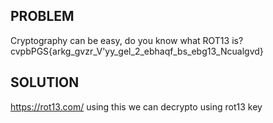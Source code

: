 ## PROBLEM
Cryptography can be easy, do you know what ROT13 is? cvpbPGS{arkg_gvzr_V'yy_gel_2_ebhaqf_bs_ebg13_Ncualgvd}
## SOLUTION
https://rot13.com/ using this we can decrypto using rot13 key
